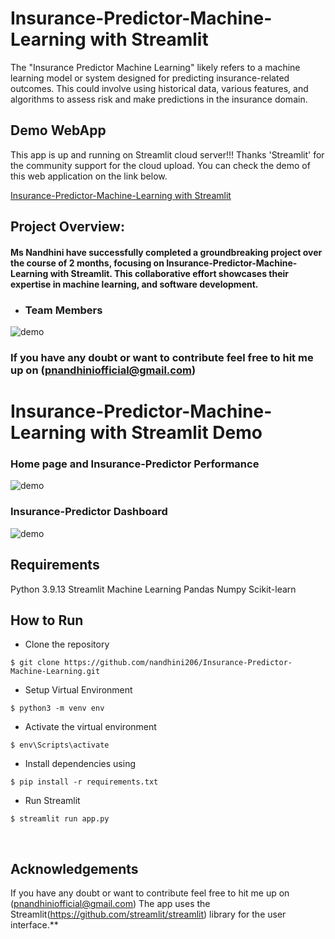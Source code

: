 # Insurance-Predictor-Machine-Learning with Streamlit 

The "Insurance Predictor Machine Learning" likely refers to a machine learning model or system designed for predicting insurance-related outcomes. This could involve using historical data, various features, and algorithms to assess risk and make predictions in the insurance domain.

## Demo WebApp

This app is up and running on Streamlit cloud server!!! Thanks 'Streamlit' for the community support for the cloud upload. You can check the demo of this web application on the link below.

[Insurance-Predictor-Machine-Learning with Streamlit](https://github.com/nandhini206/Insurance-Predictor-Machine-Learning)

## Project Overview:

#### Ms Nandhini have successfully completed a groundbreaking project over the course of 2 months, focusing on Insurance-Predictor-Machine-Learning with Streamlit. This collaborative effort showcases their expertise in  machine learning, and software development.

- ### Team Members
![demo](https://media.giphy.com/media/v1.Y2lkPTc5MGI3NjExem4zOGJrdml6Y2J6bXBkeGk1MzdnN2ljeHA2NGM3OTFnOTF5ajFxdiZlcD12MV9pbnRlcm5hbF9naWZfYnlfaWQmY3Q9Zw/aYKfK57T7t8Ndraf66/giphy.gif)

###  If you have any doubt or want to contribute feel free to hit me up on (pnandhiniofficial@gmail.com)

# Insurance-Predictor-Machine-Learning with Streamlit Demo

### Home page and Insurance-Predictor Performance

 ![demo](https://media.giphy.com/media/v1.Y2lkPTc5MGI3NjExYWx2eDBzcDZ0bHZ6a3lhYnIzZjg0M250YmJzamJ5ZzVvd2o3c2RscSZlcD12MV9pbnRlcm5hbF9naWZfYnlfaWQmY3Q9Zw/1kXt0PxeqFpDr8qgSU/giphy.gif)

### Insurance-Predictor Dashboard

 ![demo](https://media.giphy.com/media/v1.Y2lkPTc5MGI3NjExZGNqZjkxZHo2bmZyeXg1N2s1cjR4dDlhcTI3em83OHdseXQxZjNjbiZlcD12MV9pbnRlcm5hbF9naWZfYnlfaWQmY3Q9Zw/JifNXkaFH8QuTo7Ztq/giphy.gif)

## Requirements
Python 3.9.13
Streamlit
Machine Learning
Pandas
Numpy
Scikit-learn

## How to Run
* Clone the repository

```
$ git clone https://github.com/nandhini206/Insurance-Predictor-Machine-Learning.git
```
* Setup Virtual Environment

```
$ python3 -m venv env
```
* Activate the virtual environment

```
$ env\Scripts\activate
```
* Install dependencies using

```
$ pip install -r requirements.txt
```
* Run Streamlit

```
$ streamlit run app.py
```
</br>


## Acknowledgements
If you have any doubt or want to contribute feel free to hit me up on (pnandhiniofficial@gmail.com)
The app uses the Streamlit(<https://github.com/streamlit/streamlit>) library for the user interface.**


